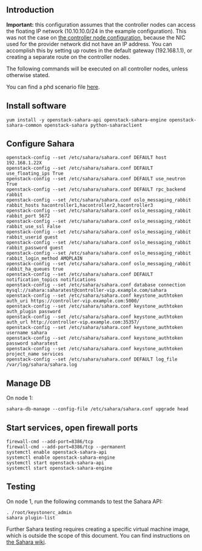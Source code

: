 Introduction
------------

**Important:** this configuration assumes that the controller nodes can access the floating IP network (10.10.10.0/24 in the example configuration). This was not the case on [the controller node configuration](controller-node.md), because the NIC used for the provider network did not have an IP address. You can accomplish this by setting up routes in the default gateway (192.168.1.1), or creating a separate route on the controller nodes.

The following commands will be executed on all controller nodes, unless otherwise stated.

You can find a phd scenario file [here](phd-setup/sahara.scenario).

Install software
----------------

    yum install -y openstack-sahara-api openstack-sahara-engine openstack-sahara-common openstack-sahara python-saharaclient

Configure Sahara
----------------

    openstack-config --set /etc/sahara/sahara.conf DEFAULT host 192.168.1.22X
    openstack-config --set /etc/sahara/sahara.conf DEFAULT use_floating_ips True
    openstack-config --set /etc/sahara/sahara.conf DEFAULT use_neutron True
    openstack-config --set /etc/sahara/sahara.conf DEFAULT rpc_backend rabbit
    openstack-config --set /etc/sahara/sahara.conf oslo_messaging_rabbit rabbit_hosts hacontroller1,hacontroller2,hacontroller3
    openstack-config --set /etc/sahara/sahara.conf oslo_messaging_rabbit rabbit_port 5672
    openstack-config --set /etc/sahara/sahara.conf oslo_messaging_rabbit rabbit_use_ssl False
    openstack-config --set /etc/sahara/sahara.conf oslo_messaging_rabbit rabbit_userid guest
    openstack-config --set /etc/sahara/sahara.conf oslo_messaging_rabbit rabbit_password guest
    openstack-config --set /etc/sahara/sahara.conf oslo_messaging_rabbit rabbit_login_method AMQPLAIN
    openstack-config --set /etc/sahara/sahara.conf oslo_messaging_rabbit rabbit_ha_queues true
    openstack-config --set /etc/sahara/sahara.conf DEFAULT notification_topics notifications
    openstack-config --set /etc/sahara/sahara.conf database connection mysql://sahara:saharatest@controller-vip.example.com/sahara
    openstack-config --set /etc/sahara/sahara.conf keystone_authtoken auth_uri https://controller-vip.example.com:5000/
    openstack-config --set /etc/sahara/sahara.conf keystone_authtoken auth_plugin password
    openstack-config --set /etc/sahara/sahara.conf keystone_authtoken auth_url http://controller-vip.example.com:35357/
    openstack-config --set /etc/sahara/sahara.conf keystone_authtoken username sahara
    openstack-config --set /etc/sahara/sahara.conf keystone_authtoken password saharatest
    openstack-config --set /etc/sahara/sahara.conf keystone_authtoken project_name services
    openstack-config --set /etc/sahara/sahara.conf DEFAULT log_file /var/log/sahara/sahara.log

Manage DB
---------

On node 1:

    sahara-db-manage --config-file /etc/sahara/sahara.conf upgrade head


Start services, open firewall ports
-----------------------------------
    firewall-cmd --add-port=8386/tcp
    firewall-cmd --add-port=8386/tcp --permanent
    systemctl enable openstack-sahara-api
    systemctl enable openstack-sahara-engine
    systemctl start openstack-sahara-api
    systemctl start openstack-sahara-engine

Testing
-------

On node 1, run the following commands to test the Sahara API:

    . /root/keystonerc_admin
    sahara plugin-list

Further Sahara testing requires creating a specific virtual machine image, which is outside the scope of this document. You can find instructions on [the Sahara wiki](http://docs.openstack.org/developer/sahara/devref/quickstart.html#upload-an-image-to-the-image-service).
